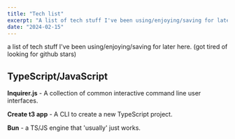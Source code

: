 ```yaml
---
title: "Tech list"
excerpt: "A list of tech stuff I've been using/enjoying/saving for later."
date: "2024-02-15"
---
```


a list of tech stuff I've been using/enjoying/saving for later here. (got tired of looking for github stars)

## TypeScript/JavaScript

**Inquirer.js** - A collection of common interactive command line user interfaces.

**Create t3 app** - A CLI to create a new TypeScript project.

**Bun** - a TS/JS engine that 'usually' just works. 
